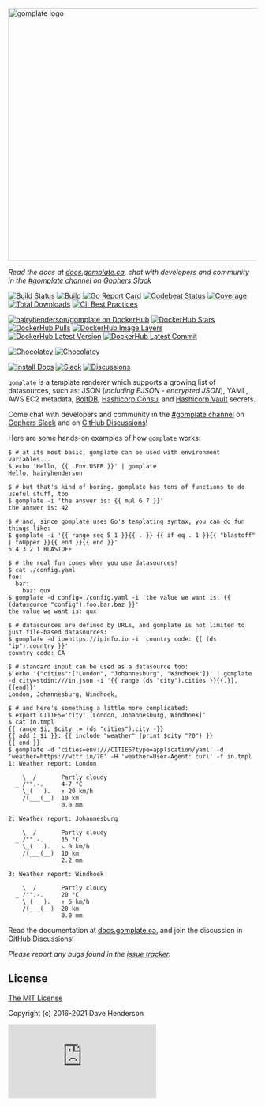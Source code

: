 <img src="docs/static/images/gomplate.png" width="512px" alt="gomplate logo"/>

_Read the docs at [docs.gomplate.ca][docs-url], chat with developers and community in the [#gomplate channel][] on [Gophers Slack][]_

[![Build Status][circleci-image]][circleci-url]
[![Build][gh-actions-image]][gh-actions-url]
[![Go Report Card][reportcard-image]][reportcard-url]
[![Codebeat Status][codebeat-image]][codebeat-url]
[![Coverage][gocover-image]][gocover-url]
[![Total Downloads][gh-downloads-image]][gh-downloads-url]
[![CII Best Practices][cii-bp-image]][cii-bp-url]

[![hairyhenderson/gomplate on DockerHub][dockerhub-image]][dockerhub-url]
[![DockerHub Stars][dockerhub-stars-image]][dockerhub-url]
[![DockerHub Pulls][dockerhub-pulls-image]][dockerhub-url]
[![DockerHub Image Layers][microbadger-layers-image]][microbadger-url]
[![DockerHub Latest Version ][microbadger-version-image]][microbadger-url]
[![DockerHub Latest Commit][microbadger-commit-image]][microbadger-url]

[![Chocolatey](https://img.shields.io/chocolatey/v/gomplate.svg)](https://chocolatey.org/packages/gomplate)
[![Chocolatey](https://img.shields.io/chocolatey/dt/gomplate.svg)](https://chocolatey.org/packages/gomplate)

[![Install Docs][install-docs-image]][install-docs-url]
[![Slack][slack-image]][slack-url]
[![Discussions][discussions-image]][discussions-url]

`gomplate` is a template renderer which supports a growing list of datasources,
such as: JSON (_including EJSON - encrypted JSON_), YAML, AWS EC2 metadata, [BoltDB](https://pkg.go.dev/go.etcd.io/bbolt),
[Hashicorp Consul](https://www.consul.io/) and [Hashicorp Vault](https://www.vaultproject.io/) secrets.

Come chat with developers and community in the [#gomplate channel][] on [Gophers Slack][] and on [GitHub Discussions][discussions-url]!

Here are some hands-on examples of how `gomplate` works:

```console
$ # at its most basic, gomplate can be used with environment variables...
$ echo 'Hello, {{ .Env.USER }}' | gomplate
Hello, hairyhenderson

$ # but that's kind of boring. gomplate has tons of functions to do useful stuff, too
$ gomplate -i 'the answer is: {{ mul 6 7 }}'
the answer is: 42

$ # and, since gomplate uses Go's templating syntax, you can do fun things like:
$ gomplate -i '{{ range seq 5 1 }}{{ . }} {{ if eq . 1 }}{{ "blastoff" | toUpper }}{{ end }}{{ end }}'
5 4 3 2 1 BLASTOFF

$ # the real fun comes when you use datasources!
$ cat ./config.yaml
foo:
  bar:
    baz: qux
$ gomplate -d config=./config.yaml -i 'the value we want is: {{ (datasource "config").foo.bar.baz }}'
the value we want is: qux

$ # datasources are defined by URLs, and gomplate is not limited to just file-based datasources:
$ gomplate -d ip=https://ipinfo.io -i 'country code: {{ (ds "ip").country }}'
country code: CA

$ # standard input can be used as a datasource too:
$ echo '{"cities":["London", "Johannesburg", "Windhoek"]}' | gomplate -d city=stdin:///in.json -i '{{ range (ds "city").cities }}{{.}}, {{end}}'
London, Johannesburg, Windhoek, 

$ # and here's something a little more complicated:
$ export CITIES='city: [London, Johannesburg, Windhoek]'
$ cat in.tmpl
{{ range $i, $city := (ds "cities").city -}}
{{ add 1 $i }}: {{ include "weather" (print $city "?0") }}
{{ end }}
$ gomplate -d 'cities=env:///CITIES?type=application/yaml' -d 'weather=https://wttr.in/?0' -H 'weather=User-Agent: curl' -f in.tmpl
1: Weather report: London

    \  /       Partly cloudy
  _ /"".-.     4-7 °C
    \_(   ).   ↑ 20 km/h
    /(___(__)  10 km
               0.0 mm

2: Weather report: Johannesburg

    \  /       Partly cloudy
  _ /"".-.     15 °C
    \_(   ).   ↘ 0 km/h
    /(___(__)  10 km
               2.2 mm

3: Weather report: Windhoek

    \  /       Partly cloudy
  _ /"".-.     20 °C
    \_(   ).   ↑ 6 km/h
    /(___(__)  20 km
               0.0 mm
```

Read the documentation at [docs.gomplate.ca][docs-url], and join the discussion
in [GitHub Discussions][discussions-url]!

_Please report any bugs found in the [issue tracker](https://github.com/hairyhenderson/gomplate/issues/)._

## License

[The MIT License](http://opensource.org/licenses/MIT)

Copyright (c) 2016-2021 Dave Henderson

[circleci-image]: https://img.shields.io/circleci/project/github/hairyhenderson/gomplate/master.svg?logo=circleci
[circleci-url]: https://circleci.com/gh/hairyhenderson/gomplate/tree/master

[gh-actions-image]: https://github.com/hairyhenderson/gomplate/workflows/Build/badge.svg?branch=master
[gh-actions-url]: https://github.com/hairyhenderson/gomplate/actions?workflow=Build&branch=master

[reportcard-image]: https://goreportcard.com/badge/github.com/hairyhenderson/gomplate
[reportcard-url]: https://goreportcard.com/report/github.com/hairyhenderson/gomplate
[codebeat-image]: https://codebeat.co/badges/39ed2148-4b86-4d1e-8526-25f60e159ba1
[codebeat-url]: https://codebeat.co/projects/github-com-hairyhenderson-gomplate
[gocover-image]: https://gocover.io/_badge/github.com/hairyhenderson/gomplate
[gocover-url]: https://gocover.io/github.com/hairyhenderson/gomplate
[gh-downloads-image]: https://img.shields.io/github/downloads/hairyhenderson/gomplate/total.svg
[gh-downloads-url]: https://github.com/hairyhenderson/gomplate/releases

[cii-bp-image]: https://bestpractices.coreinfrastructure.org/projects/337/badge
[cii-bp-url]: https://bestpractices.coreinfrastructure.org/projects/337

[dockerhub-image]: https://img.shields.io/badge/docker-ready-blue.svg
[dockerhub-url]: https://hub.docker.com/r/hairyhenderson/gomplate
[dockerhub-stars-image]: https://img.shields.io/docker/stars/hairyhenderson/gomplate.svg
[dockerhub-pulls-image]: https://img.shields.io/docker/pulls/hairyhenderson/gomplate.svg

[microbadger-version-image]: https://images.microbadger.com/badges/version/hairyhenderson/gomplate.svg
[microbadger-layers-image]: https://images.microbadger.com/badges/image/hairyhenderson/gomplate.svg
[microbadger-commit-image]: https://images.microbadger.com/badges/commit/hairyhenderson/gomplate.svg
[microbadger-url]: https://microbadger.com/image/hairyhenderson/gomplate

[docs-url]: https://docs.gomplate.ca
[install-docs-image]: https://img.shields.io/badge/install-docs-blue.svg
[install-docs-url]: https://docs.gomplate.ca/installing

[Gophers Slack]: https://invite.slack.golangbridge.org
[#gomplate channel]: https://gophers.slack.com/messages/CGTR16RM2/

[slack-image]: https://img.shields.io/badge/slack-gophers/%23gomplate-00ADD8.svg?logo=slack
[slack-url]: https://gophers.slack.com/messages/CGTR16RM2/

[discussions-image]: https://img.shields.io/badge/discussions-gomplate-blue.svg?logo=github
[discussions-url]: https://github.com/hairyhenderson/gomplate/discussions

[![Analytics](https://ga-beacon.appspot.com/UA-82637990-1/gomplate/README.md?pixel)](https://github.com/igrigorik/ga-beacon)
